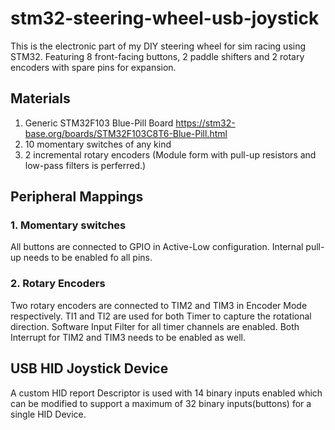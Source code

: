 # stm32-steering-wheel-usb-joystick
This is the electronic part of my DIY steering wheel for sim racing using STM32. Featuring 8 front-facing buttons, 2 paddle shifters and 2 rotary encoders with spare pins for expansion.

## Materials
1. Generic STM32F103 Blue-Pill Board https://stm32-base.org/boards/STM32F103C8T6-Blue-Pill.html
2. 10 momentary switches of any kind
3. 2 incremental rotary encoders (Module form with pull-up resistors and low-pass filters is perferred.)

## Peripheral Mappings
### 1. Momentary switches
All buttons are connected to GPIO in Active-Low configuration. Internal pull-up needs to be enabled fo all pins.
### 2. Rotary Encoders
Two rotary encoders are connected to TIM2 and TIM3 in Encoder Mode respectively. TI1 and TI2 are used for both Timer to capture the rotational direction. 
Software Input Filter for all timer channels are enabled. Both Interrupt for TIM2 and TIM3 needs to be enabled as well.

## USB HID Joystick Device
A custom HID report Descriptor is used with 14 binary inputs enabled which can be modified to support a maximum of 32 binary inputs(buttons) for a single HID Device. 
